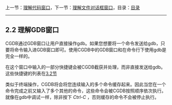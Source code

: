 上一节：[理解代码窗口](2.1.md)，下一节：[理解文件对话框窗口](2.3.md)，目录：[目录](SUMMARY.md)

----------

2.2 理解GDB窗口
---------------

CGDB通过GDB窗口让用户直接操作gdb。如果您想要将一个命令发送给gdb，只要将命令输入进GDB窗口即可。使用CGDB中的GDB窗口和在命令行下使用gdb是完全一样的。

在这个窗口中输入的一部分快捷键会被CGDB截获并处理，而非直接发送给gdb。这些快捷键的列表在[3.2节](<3.2.md>)

类似于终端操作，CGDB将会将您连续输入的多个命令缓存起来。因此当您在一个命令完成之前又输入了多个其他的命令，这些命令会被CGDB按照顺序依次执行。就像在gdb中调试一样，除非按下 *Ctrl-C* ，否则缓存的命令不会被停止执行。
